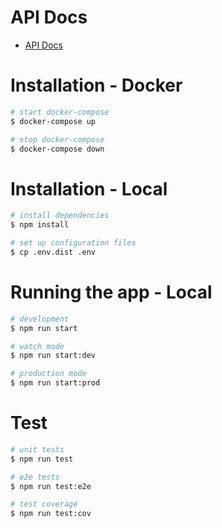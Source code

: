 # API Docs

- [API Docs](https://localhost:3000)

# Installation - Docker
```bash
# start docker-compose
$ docker-compose up

# stop docker-compose
$ docker-compose down
```

# Installation - Local

```bash
# install dependencies
$ npm install

# set up configuration files
$ cp .env.dist .env
```

# Running the app - Local

```bash
# development
$ npm run start

# watch mode
$ npm run start:dev

# production mode
$ npm run start:prod
```

# Test

```bash
# unit tests
$ npm run test

# e2e tests
$ npm run test:e2e

# test coverage
$ npm run test:cov
```